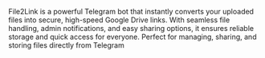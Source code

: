File2Link is a powerful Telegram bot that instantly converts your uploaded files into secure, high-speed Google Drive links. With seamless file handling, admin notifications, and easy sharing options, it ensures reliable storage and quick access for everyone. Perfect for managing, sharing, and storing files directly from Telegram
